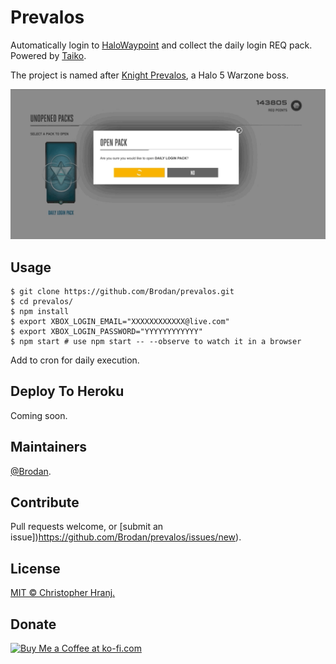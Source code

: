 # Prevalos
Automatically login to [HaloWaypoint](https://www.halowaypoint.com/en-us) and collect the daily login REQ pack. Powered by [Taiko](https://taiko.gauge.org/).

The project is named after [Knight Prevalos](http://halo.wikia.com/wiki/Prevalos), a Halo 5 Warzone boss.

![REQ Pack Gif](https://github.com/Brodan/prevalos/blob/master/reqpack.gif)

## Usage
```
$ git clone https://github.com/Brodan/prevalos.git
$ cd prevalos/
$ npm install
$ export XBOX_LOGIN_EMAIL="XXXXXXXXXXXX@live.com"
$ export XBOX_LOGIN_PASSWORD="YYYYYYYYYYYY"
$ npm start # use npm start -- --observe to watch it in a browser
```

Add to cron for daily execution.

## Deploy To Heroku
Coming soon.

## Maintainers
[@Brodan](https://github.com/Brodan).

## Contribute
Pull requests welcome, or [submit an issue])https://github.com/Brodan/prevalos/issues/new).

## License
[MIT © Christopher Hranj.](./LICENSE)

## Donate
<a href='https://ko-fi.com/A71814ZL' target='_blank'><img height='36' src='https://az743702.vo.msecnd.net/cdn/kofi3.png?v=0' border='0' alt='Buy Me a Coffee at ko-fi.com' /></a>
